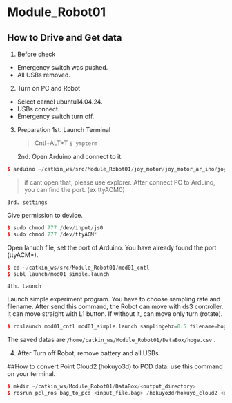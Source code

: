 # Module_Robot01
## How to Drive and Get data
1. Before check
  * Emergency switch was pushed.
  * All USBs removed.
2. Turn on PC and Robot
  * Select carnel ubuntu14.04.24.
  * USBs connect.
  * Emergency switch turn off.

3. Preparation
	1st. Launch Terminal
	> Cntl+ALT+T
    `$ ympterm`

	2nd. Open Arduino and connect to it.
```cpp
$ arduino ~/catkin_ws/src/Module_Robot01/joy_motor/joy_motor_ar_ino/joy_motor_ar_ino.ino
```
>if cant open that, please use explorer.
After connect PC to Arduino, you can find the port. (ex.ttyACM0)

	3rd. settings
Give permission to device.
```cpp
$ sudo chmod 777 /dev/input/js0
$ sudo chmod 777 /dev/ttyACM*
```
Open lanuch file, set the port of Arduino. You have already found the port (ttyACM*).
```cpp
$ cd ~/catkin_ws/src/Module_Robot01/mod01_cntl
$ subl launch/mod01_simple.launch
```
	4th. Launch
Launch simple experiment program. You have to choose sampling rate and filename.
After send this command, the Robot can move with ds3 controller.
It can move straight with L1 button. If without it, can move only turn (rotate).
```cpp
$ roslaunch mod01_cntl mod01_simple.launch samplingehz=0.5 filename=hoge.csv
```
The saved datas are  `/home/catkin_ws/Module_Robot01/DataBox/hoge.csv` .

4. After
Turn off Robot, remove battery and all USBs.

##How to convert Point Cloud2 (hokuyo3d) to PCD data.
use this command on your terminal.
```cpp
$ mkdir ~/catkin_ws/Module_Robot01/DataBox/<output_directory>
$ rosrun pcl_ros bag_to_pcd <input_file.bag> /hokuyo3d/hokuyo_cloud2 <output_directory>
```